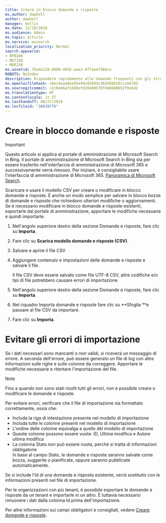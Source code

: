 ```yaml
---
title: Creare in blocco domande e risposte
ms.author: dawholl
author: dawholl
manager: kellis
ms.date: 12/18/2018
ms.audience: Admin
ms.topic: article
ms.service: mssearch
localization_priority: Normal
search.appverid:
- BFB160
- MET150
- MOE150
ms.assetid: 7bada218-8908-4956-aae3-6ffaeef384ca
ROBOTS: NoIndex
description: Rispondere rapidamente alle domande frequenti con gli strumenti di importazione nel portale di amministrazione di Microsoft Search
ms.openlocfilehash: c0ec4aaa0ee93e94c8569dc383456018ccc6679d
ms.sourcegitcommit: c2c9e66af1038efd2849d578f846680851f9e5d2
ms.translationtype: HT
ms.contentlocale: it-IT
ms.lasthandoff: 08/27/2019
ms.locfileid: "36639776"
---
```

# <a name="bulk-create-qas"></a>Creare in blocco domande e risposte

> [!IMPORTANT]
> Questo articolo si applica al portale di amministrazione di Microsoft Search in Bing. Il portale di amministrazione di Microsoft Search in Bing sta per essere trasferito nell'interfaccia di amministrazione di Microsoft 365 e successivamente verrà rimosso. Per iniziare, è consigliabile usare l'interfaccia di amministrazione di Microsoft 365. [Panoramica di Microsoft Search](overview-microsoft-search.md).
    
Scaricare e usare il modello CSV per creare o modificare in blocco domande e risposte. È anche un modo semplice per salvare in blocco bozze di domande e risposte che richiedono ulteriori modifiche o aggiornamenti. Se è necessario modificare in blocco domande e risposte esistenti, esportarle dal portale di amministrazione, apportare le modifiche necessarie e quindi importarle.
  
1. Nell'angolo superiore destro della sezione Domande e risposte, fare clic su **Importa**.
    
2. Fare clic su **Scarica modello domande e risposte (CSV)**.
    
3. Salvare e aprire il file CSV
    
4. Aggiungere contenuto e impostazioni delle domande e risposte e salvare il file.

    Il file CSV deve essere salvato come file UTF-8 CSV, altre codifiche e/o tipi di file potrebbero causare errori di importazione
    
5. Nell'angolo superiore destro della sezione Domande e risposte, fare clic su **Importa**.
    
6. Nel riquadro Importa domande e risposte fare clic su **Sfoglia **e passare al file CSV da importare. 
    
7. Fare clic su **Importa**.

# <a name="prevent-import-errors"></a>Evitare gli errori di importazione      
Se i dati necessari sono mancanti o non validi, si riceverà un messaggio di errore. A seconda dell'errore, può essere generato un file di log con altre informazioni sulle righe e sulle colonne da correggere. Apportare le modifiche necessarie e ritentare l'importazione del file.

> [!NOTE]
> Fino a quando non sono stati risolti tutti gli errori, non è possibile creare o modificare le domande e risposte. 

Per evitare errori, verificare che il file di importazione sia formattato correttamente, ossia che:
- Includa la riga di intestazione presente nel modello di importazione
- Includa tutte le colonne presenti nel modello di importazione
- L'ordine delle colonne equivalga a quello del modello di importazione
- Queste colonne possono essere vuote: ID, Ultima modifica e Autore ultima modifica
- La colonna Stato non può essere vuota, perché si tratta di informazioni obbligatorie  
In base al campo Stato, le domande e risposte saranno salvate come bozza, suggerite o pianificate, oppure saranno pubblicate automaticamente.

Se si include l'Id di una domanda e risposta esistente, verrà sostituito con le informazioni presenti nel file di importazione.

Per le organizzazioni con più tenant, è possibile esportare le domande e risposte da un tenant e importarle in un altro. È tuttavia necessario rimuovere i dati dalla colonna Id prima dell'importazione.

Per altre informazioni sui campi obbligatori e consigliati, vedere [Creare domande e risposte](create-qas.md).

  

